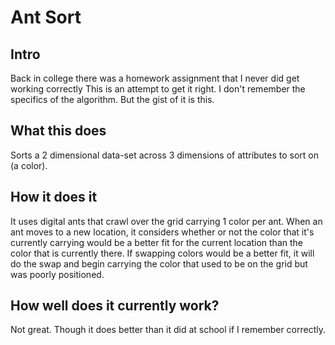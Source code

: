 Ant Sort
========

Intro
-----
Back in college there was a homework assignment that I never did get working correctly
This is an attempt to get it right.
I don't remember the specifics of the algorithm.  But the gist of it is this.

What this does
--------------
Sorts a 2 dimensional data-set across 3 dimensions of attributes to sort on (a color).

How it does it
--------------
It uses digital ants that crawl over the grid carrying 1 color per ant.
When an ant moves to a new location, it considers whether or not the color
that it's currently carrying would be a better fit for the current location
than the color that is currently there.
If swapping colors would be a better fit, it will do the swap and begin
carrying the color that used to be on the grid but was poorly positioned.

How well does it currently work?
--------------------------------
Not great.  Though it does better than it did at school if I remember correctly.
